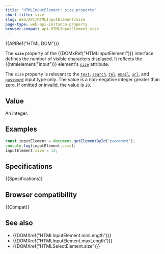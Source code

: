 ```yaml
---
title: "HTMLInputElement: size property"
short-title: size
slug: Web/API/HTMLInputElement/size
page-type: web-api-instance-property
browser-compat: api.HTMLInputElement.size
---
```


{{APIRef("HTML DOM")}}

The **`size`** property of the {{DOMxRef("HTMLInputElement")}} interface defines the number of visible characters displayed. It reflects the {{htmlelement("input")}} element's [`size`](/en-US/docs/Web/HTML/Reference/Elements/input#size) attribute.

The `size` property is relevant to the [`text`](/en-US/docs/Web/HTML/Reference/Elements/input/text), [`search`](/en-US/docs/Web/HTML/Reference/Elements/input/search), [`tel`](/en-US/docs/Web/HTML/Reference/Elements/input/tel), [`email`](/en-US/docs/Web/HTML/Reference/Elements/input/email), [`url`](/en-US/docs/Web/HTML/Reference/Elements/input/url), and [`password`](/en-US/docs/Web/HTML/Reference/Elements/input/password) input type only. The value is a non-negative integer greater than zero. If omitted or invalid, the value is `20`.

## Value

An integer.

## Examples

```js
const inputElement = document.getElementById("password");
console.log(inputElement.size);
inputElement.size = 12;
```

## Specifications

{{Specifications}}

## Browser compatibility

{{Compat}}

## See also

- {{DOMXref("HTMLInputElement.minLength")}}
- {{DOMXref("HTMLInputElement.maxLength")}}
- {{DOMXref("HTMLSelectElement.size")}}
